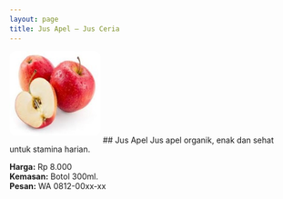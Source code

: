 ```yaml
---
layout: page
title: Jus Apel – Jus Ceria
---
```


<img src="/images/apel.jpg" style="width:160px;border-radius:10px;margin-bottom:12px;" alt="Jus Apel">
## Jus Apel
Jus apel organik, enak dan sehat untuk stamina harian.

**Harga:** Rp 8.000<br>
**Kemasan:** Botol 300ml.<br>
**Pesan:** WA 0812-00xx-xx
